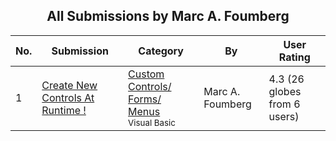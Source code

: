 ﻿<div align="center">

## All Submissions by Marc A\. Foumberg

</div>

No.  | Submission | Category | By   | User Rating
---- | ---------- | -------- | ---- | -----------
1 | [Create New Controls At Runtime \!<br />](https://github.com/Planet-Source-Code/marc-a-foumberg-create-new-controls-at-runtime__1-1357) | [Custom Controls/ Forms/  Menus<br /><sup>Visual Basic</sup>](../ByCategory/custom-controls-forms-menus__1-4.md) | Marc A\. Foumberg | 4.3 (26 globes from 6 users)
